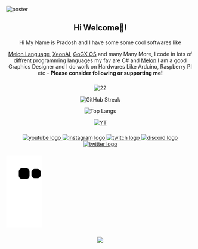 ![poster](https://user-images.githubusercontent.com/69463173/159645633-6096a6ed-b759-4ad9-879c-df36cd008cfe.png)

<h2 align="center">Hi Welcome👋!</h3>
<div align="center">
Hi My Name is Pradosh and I have some some cool softwares like

[Melon Language](https://pradosh-arduino.github.io/melonlang/),  [XeonAI](https://github.com/pradosh-arduino/XeonAI),  [GoGX OS](https://github.com/pradosh-arduino/GoGX-OS)
and many Many More, I code in lots of diffrent programming languages my fav are C# and [Melon](https://pradosh-arduino.github.io/melonlang/) I am a good Graphics Designer and I do work on Hardwares Like Arduino, Raspberry PI etc - **Please consider following or supporting me!**
</div>

###

<div align="center">
  
![22](https://github-readme-stats.vercel.app/api?&show_icons=true&include_all_commits=true&count_private=true&theme=radical&locale=en&hide_border=true&username=pradosh-arduino)  
  
![GitHub Streak](https://streak-stats.demolab.com?user=pradosh-arduino&theme=radical&hide_border=true&date_format=j%20M%5B%20Y%5D)
  
![Top Langs](https://github-readme-stats.vercel.app/api/top-langs/?username=pradosh-arduino&layout=compact&theme=radical&hide_border=true)

[![YT](https://youtube-stats-card.vercel.app/api?channelid=UC--vE8xV5vTVl4UMSq-q5ZA&hide_border=true&theme=radical)](https://www.youtube.com/channel/UC--vE8xV5vTVl4UMSq-q5ZA)
</div>

###

<div align="center">
  <a href="https://www.youtube.com/channel/UC--vE8xV5vTVl4UMSq-q5ZA" target="_blank">
    <img src="https://img.shields.io/static/v1?message=Youtube&logo=youtube&label=&color=FF0000&logoColor=white&labelColor=&style=for-the-badge" height="35" alt="youtube logo"  />
  </a>
  <a href="https://www.instagram.com/pradosh.3d/" target="_blank">
    <img src="https://img.shields.io/static/v1?message=Instagram&logo=instagram&label=&color=E4405F&logoColor=white&labelColor=&style=for-the-badge" height="35" alt="instagram logo"  />
  </a>
  <a href="https://www.twitch.tv/itspradoshgame" target="_blank">
    <img src="https://img.shields.io/static/v1?message=Twitch&logo=twitch&label=&color=9146FF&logoColor=white&labelColor=&style=for-the-badge" height="35" alt="twitch logo"  />
  </a>
  <a href="https://discord.gg/ChP4RMgcKG" target="_blank">
    <img src="https://img.shields.io/static/v1?message=Discord&logo=discord&label=&color=7289DA&logoColor=white&labelColor=&style=for-the-badge" height="35" alt="discord logo"  />
  </a>
  <a href="https://twitter.com/PradoshGame" target="_blank">
    <img src="https://img.shields.io/static/v1?message=Twitter&logo=twitter&label=&color=1DA1F2&logoColor=white&labelColor=&style=for-the-badge" height="35" alt="twitter logo"  />
  </a>
</div>

###

![SNAKE](https://raw.githubusercontent.com/pradosh-arduino/pradosh-arduino/output/github-contribution-grid-snake2.svg)

###

<div align="center">
  <img src="https://profile-counter.glitch.me/pradosh-arduino/count.svg?"  />
</div>

###
